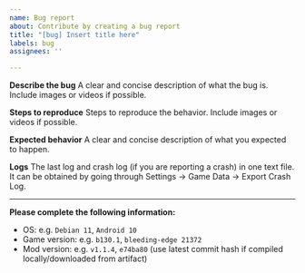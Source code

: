 ```yaml
---
name: Bug report
about: Contribute by creating a bug report
title: "[bug] Insert title here"
labels: bug
assignees: ''

---
```


**Describe the bug**
A clear and concise description of what the bug is. Include images or videos if possible.

**Steps to reproduce**
Steps to reproduce the behavior. Include images or videos if possible.

**Expected behavior**
A clear and concise description of what you expected to happen.

**Logs**
The last log and crash log (if you are reporting a crash) in one text file. It can be obtained by going through Settings -> Game Data -> Export Crash Log.

---

**Please complete the following information:**
 - OS: e.g. `Debian 11`, `Android 10`
 - Game version: e.g. `b130.1`, `bleeding-edge 21372`
 - Mod version: e.g. `v1.1.4`, `e74ba80` (use latest commit hash if compiled locally/downloaded from artifact)
